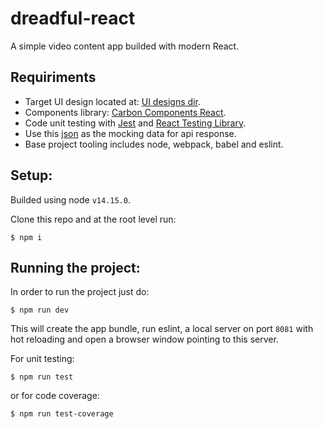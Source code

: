 # dreadful-react
A simple video content app builded with modern React. 

## Requiriments
- Target UI design located at: [UI designs dir](./__ui__).
- Components library: [Carbon Components React](https://react.carbondesignsystem.com/).
- Code unit testing with [Jest](https://jestjs.io/docs/en/getting-started) and [React Testing Library](https://testing-library.com/docs/react-testing-library/intro/).
- Use this [json](./__mocks__/data.json) as the mocking data for api response.
- Base project tooling includes node, webpack, babel and eslint.

## Setup:

Builded using node `v14.15.0`.

Clone this repo and at the root level run:
```
$ npm i
```

## Running the project:

In order to run the project just do:
```
$ npm run dev
```

This will create the app bundle, run eslint, a local server on port `8081` with hot reloading and open a browser window pointing to this server.

For unit testing:
```
$ npm run test
```
or for code coverage:
```
$ npm run test-coverage
```
